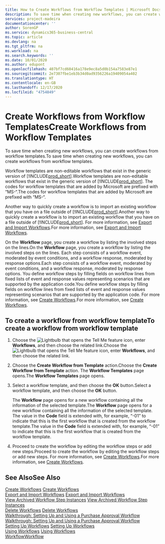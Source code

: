 ```yaml
---
title: How to Create Workflows from Workflow Templates | Microsoft Docs
description: To save time when creating new workflows, you can create workflows from workflow templates.
services: project-madeira
documentationcenter: ''
author: SorenGP
ms.service: dynamics365-business-central
ms.topic: article
ms.devlang: na
ms.tgt_pltfrm: na
ms.workload: na
ms.search.keywords: ''
ms.date: 10/01/2020
ms.author: edupont
ms.openlocfilehash: 407bf7cd60416a178e9ec8a5d0b154a7583e87e1
ms.sourcegitcommit: 2e7307fbe1eb3b34d0ad9356226a19409054a402
ms.translationtype: HT
ms.contentlocale: en-GB
ms.lasthandoff: 12/17/2020
ms.locfileid: "4754849"
---
```

# <a name="create-workflows-from-workflow-templates"></a><span data-ttu-id="80ec4-103">Create Workflows from Workflow Templates</span><span class="sxs-lookup"><span data-stu-id="80ec4-103">Create Workflows from Workflow Templates</span></span>
<span data-ttu-id="80ec4-104">To save time when creating new workflows, you can create workflows from workflow templates.</span><span class="sxs-lookup"><span data-stu-id="80ec4-104">To save time when creating new workflows, you can create workflows from workflow templates.</span></span>  

 <span data-ttu-id="80ec4-105">Workflow templates are non-editable workflows that exist in the generic version of [!INCLUDE[prod_short](includes/prod_short.md)].</span><span class="sxs-lookup"><span data-stu-id="80ec4-105">Workflow templates are non-editable workflows that exist in the generic version of [!INCLUDE[prod_short](includes/prod_short.md)].</span></span> <span data-ttu-id="80ec4-106">The codes for workflow templates that are added by Microsoft are prefixed with “MS-“.</span><span class="sxs-lookup"><span data-stu-id="80ec4-106">The codes for workflow templates that are added by Microsoft are prefixed with “MS-“.</span></span>  

 <span data-ttu-id="80ec4-107">Another way to quickly create a workflow is to import an existing workflow that you have on a file outside of [!INCLUDE[prod_short](includes/prod_short.md)].</span><span class="sxs-lookup"><span data-stu-id="80ec4-107">Another way to quickly create a workflow is to import an existing workflow that you have on a file outside of [!INCLUDE[prod_short](includes/prod_short.md)].</span></span> <span data-ttu-id="80ec4-108">For more information, see [Export and Import Workflows](across-how-to-export-and-import-workflows.md).</span><span class="sxs-lookup"><span data-stu-id="80ec4-108">For more information, see [Export and Import Workflows](across-how-to-export-and-import-workflows.md).</span></span>  

<span data-ttu-id="80ec4-109">On the **Workflow** page, you create a workflow by listing the involved steps on the lines.</span><span class="sxs-lookup"><span data-stu-id="80ec4-109">On the **Workflow** page, you create a workflow by listing the involved steps on the lines.</span></span> <span data-ttu-id="80ec4-110">Each step consists of a workflow event, moderated by event conditions, and a workflow response, moderated by response options.</span><span class="sxs-lookup"><span data-stu-id="80ec4-110">Each step consists of a workflow event, moderated by event conditions, and a workflow response, moderated by response options.</span></span> <span data-ttu-id="80ec4-111">You define workflow steps by filling fields on workflow lines from fixed lists of event and response values representing scenarios that are supported by the application code.</span><span class="sxs-lookup"><span data-stu-id="80ec4-111">You define workflow steps by filling fields on workflow lines from fixed lists of event and response values representing scenarios that are supported by the application code.</span></span> <span data-ttu-id="80ec4-112">For more information, see [Create Workflows](across-how-to-create-workflows.md).</span><span class="sxs-lookup"><span data-stu-id="80ec4-112">For more information, see [Create Workflows](across-how-to-create-workflows.md).</span></span>  

## <a name="to-create-a-workflow-from-workflow-template"></a><span data-ttu-id="80ec4-113">To create a workflow from workflow template</span><span class="sxs-lookup"><span data-stu-id="80ec4-113">To create a workflow from workflow template</span></span>  
1.  <span data-ttu-id="80ec4-114">Choose the ![Lightbulb that opens the Tell Me feature](media/ui-search/search_small.png "Tell me what you want to do") icon, enter **Workflows**, and then choose the related link.</span><span class="sxs-lookup"><span data-stu-id="80ec4-114">Choose the ![Lightbulb that opens the Tell Me feature](media/ui-search/search_small.png "Tell me what you want to do") icon, enter **Workflows**, and then choose the related link.</span></span>  
2.  <span data-ttu-id="80ec4-115">Choose the **Create Workflow from Template** action.</span><span class="sxs-lookup"><span data-stu-id="80ec4-115">Choose the **Create Workflow from Template** action.</span></span> <span data-ttu-id="80ec4-116">The **Workflow Templates** page opens.</span><span class="sxs-lookup"><span data-stu-id="80ec4-116">The **Workflow Templates** page opens.</span></span>  
3.  <span data-ttu-id="80ec4-117">Select a workflow template, and then choose the **OK** button.</span><span class="sxs-lookup"><span data-stu-id="80ec4-117">Select a workflow template, and then choose the **OK** button.</span></span>  

     <span data-ttu-id="80ec4-118">The **Workflow** page opens for a new workflow containing all the information of the selected template.</span><span class="sxs-lookup"><span data-stu-id="80ec4-118">The **Workflow** page opens for a new workflow containing all the information of the selected template.</span></span> <span data-ttu-id="80ec4-119">The value in the **Code** field is extended with, for example, “-01” to indicate that this is the first workflow that is created from the workflow template.</span><span class="sxs-lookup"><span data-stu-id="80ec4-119">The value in the **Code** field is extended with, for example, “-01” to indicate that this is the first workflow that is created from the workflow template.</span></span>  
4.  <span data-ttu-id="80ec4-120">Proceed to create the workflow by editing the workflow steps or add new steps.</span><span class="sxs-lookup"><span data-stu-id="80ec4-120">Proceed to create the workflow by editing the workflow steps or add new steps.</span></span> <span data-ttu-id="80ec4-121">For more information, see [Create Workflows](across-how-to-create-workflows.md).</span><span class="sxs-lookup"><span data-stu-id="80ec4-121">For more information, see [Create Workflows](across-how-to-create-workflows.md).</span></span>  

## <a name="see-also"></a><span data-ttu-id="80ec4-122">See Also</span><span class="sxs-lookup"><span data-stu-id="80ec4-122">See Also</span></span>  
 <span data-ttu-id="80ec4-123">[Create Workflows](across-how-to-create-workflows.md) </span><span class="sxs-lookup"><span data-stu-id="80ec4-123">[Create Workflows](across-how-to-create-workflows.md) </span></span>  
 <span data-ttu-id="80ec4-124">[Export and Import Workflows](across-how-to-export-and-import-workflows.md) </span><span class="sxs-lookup"><span data-stu-id="80ec4-124">[Export and Import Workflows](across-how-to-export-and-import-workflows.md) </span></span>  
 <span data-ttu-id="80ec4-125">[View Archived Workflow Step Instances](across-how-to-view-archived-workflow-step-instances.md) </span><span class="sxs-lookup"><span data-stu-id="80ec4-125">[View Archived Workflow Step Instances](across-how-to-view-archived-workflow-step-instances.md) </span></span>  
 <span data-ttu-id="80ec4-126">[Delete Workflows](across-how-to-delete-workflows.md) </span><span class="sxs-lookup"><span data-stu-id="80ec4-126">[Delete Workflows](across-how-to-delete-workflows.md) </span></span>  
 <span data-ttu-id="80ec4-127">[Walkthrough: Setting Up and Using a Purchase Approval Workflow](walkthrough-setting-up-and-using-a-purchase-approval-workflow.md) </span><span class="sxs-lookup"><span data-stu-id="80ec4-127">[Walkthrough: Setting Up and Using a Purchase Approval Workflow](walkthrough-setting-up-and-using-a-purchase-approval-workflow.md) </span></span>  
 <span data-ttu-id="80ec4-128">[Setting Up Workflows](across-set-up-workflows.md) </span><span class="sxs-lookup"><span data-stu-id="80ec4-128">[Setting Up Workflows](across-set-up-workflows.md) </span></span>  
 <span data-ttu-id="80ec4-129">[Using Workflows](across-use-workflows.md) </span><span class="sxs-lookup"><span data-stu-id="80ec4-129">[Using Workflows](across-use-workflows.md) </span></span>  
 [<span data-ttu-id="80ec4-130">Workflow</span><span class="sxs-lookup"><span data-stu-id="80ec4-130">Workflow</span></span>](across-workflow.md)   
